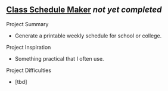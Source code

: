 ## [Class Schedule Maker](https://steven-phun.github.io/Steven-Phun/Class-Schedule-Maker) *not yet completed*

Project Summary

- Generate a printable weekly schedule for school or college. 

Project Inspiration 

- Something practical that I often use.

Project Difficulties

- [tbd]